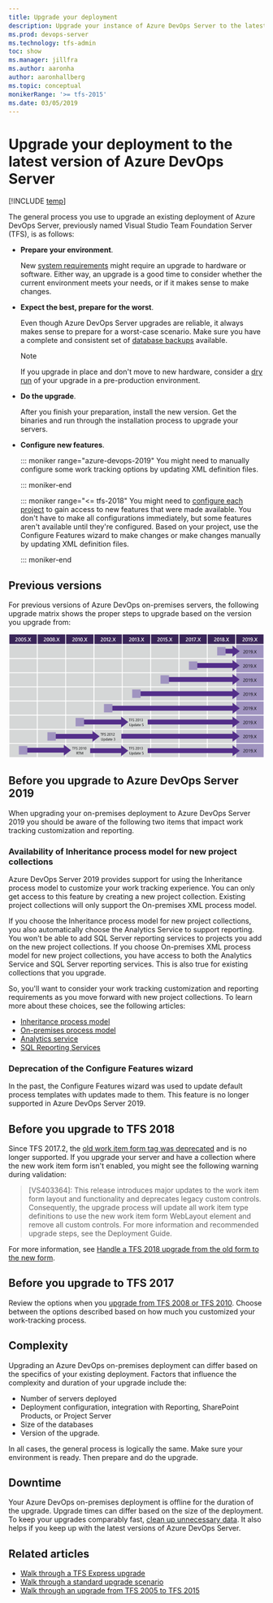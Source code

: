 ```yaml
---
title: Upgrade your deployment
description: Upgrade your instance of Azure DevOps Server to the latest version
ms.prod: devops-server
ms.technology: tfs-admin
toc: show
ms.manager: jillfra
ms.author: aaronha
author: aaronhallberg
ms.topic: conceptual
monikerRange: '>= tfs-2015'
ms.date: 03/05/2019
---
```


# Upgrade your deployment to the latest version of Azure DevOps Server

[!INCLUDE [temp](../_shared/version-tfs-2015-earlier.md)]

The general process you use to upgrade an existing deployment of Azure DevOps Server, previously named Visual Studio Team Foundation Server (TFS), is as follows:

- **Prepare your environment**.

    New [system requirements](../requirements.md) might require an upgrade to hardware or software. Either way, an upgrade is a good time to consider whether the current environment meets your needs, or if it makes sense to make changes.

- **Expect the best, prepare for the worst**.

    Even though Azure DevOps Server upgrades are reliable, it always makes sense to prepare for a worst-case scenario. Make sure you have a complete and consistent set of [database backups](../admin/backup/config-backup-sched-plan.md) available.

    > [!NOTE]
    > If you upgrade in place and don't move to new hardware, consider a [dry run](pre-production.md) of your upgrade in a pre-production environment.

- **Do the upgrade**.

    After you finish your preparation, install the new version. Get the binaries and run through the installation process to upgrade your servers.

- **Configure new features**. <!--- QUESTION: what needs to be said here for 2019? -->

	::: moniker range="azure-devops-2019"
    You might need to manually configure some work tracking options by updating XML definition files.

	::: moniker-end

	::: moniker range="<= tfs-2018"
    You might need to [configure each project](/azure/devops/work/customize/configure-features-after-upgrade) to gain access to new features that were made available. You don't have to make all configurations immediately, but some features aren't available until they're configured. Based on your project, use the Configure Features wizard to make changes or make changes manually by updating XML definition files.

	::: moniker-end


## Previous versions

For previous versions of Azure DevOps on-premises servers, the following upgrade matrix shows the proper steps to upgrade based on the version you upgrade from:

<!--- Image needs update --> 
![TFS 2018 Upgrade path matrix for all versions](../_img/Upgrade-matrix-2019.png)

## Before you upgrade to Azure DevOps Server 2019 <!---NEW SECTION --> 

When upgrading your on-premises deployment to Azure DevOps Server 2019 you should be aware of the following two items that impact work tracking customization and reporting. 

### Availability of Inheritance process model for new project collections

Azure DevOps Server 2019 provides support for using the Inheritance process model to customize your work tracking experience. You can only get access to this feature by creating a new project collection. Existing project collections will only support the On-premises XML process model.

If you choose the Inheritance process model for new project collections, you also automatically choose the Analytics Service to support reporting. You won't be able to add SQL Server reporting services to projects you add on the new project collections. 
If you choose On-premises XML process model for new project collections, you have access to both the Analytics Service and SQL Server reporting services. This is also true for existing collections that you upgrade. 
 
So, you'll want to consider your work tracking customization and reporting requirements as you move forward with new project collections. To learn more about these choices, see the following articles:

- [Inheritance process model](/azure/devops/organizations/settings/work/inheritance-process-model)  
- [On-premises process model](/azure/devops/reference/on-premises-xml-process-model?view=azure-devops-2019)  
- [Analytics service](/azure/devops/report/analytics/what-is-analytics)
- [SQL Reporting Services](/azure/devops/report/sql-reports/reporting-services-reports) 

### Deprecation of the Configure Features wizard

In the past, the Configure Features wizard was used to update default process templates with updates made to them. This feature is no longer supported in Azure DevOps Server 2019.

<!--- QUESTION: Any manual changes that need to be made? If they upgrade from ??? - what might they need to do here? -->

## Before you upgrade to TFS 2018

Since TFS 2017.2, the [old work item form <Layout> tag was deprecated](https://blogs.msdn.microsoft.com/devops/2017/05/22/announcing-the-deprecation-of-the-old-work-item-form-in-tfs/) and is no longer supported. If you upgrade your server and have a collection where the new work item form isn't enabled, you might see the following warning during validation:

> [VS403364]: This release introduces major updates to the work item form layout and functionality and deprecates legacy custom controls. Consequently, the upgrade process will update all work item type definitions to use the new work item form WebLayout element and remove all custom controls. For more information and recommended upgrade steps, see the Deployment Guide.

For more information, see [Handle a TFS 2018 upgrade from the old form to the new form](https://blogs.msdn.microsoft.com/devops/2017/05/22/announcing-the-deprecation-of-the-old-work-item-form-in-tfs).

## Before you upgrade to TFS 2017

Review the options when you [upgrade from TFS 2008 or TFS 2010](/azure/devops/work/customize/upgrade-tfs-2008-or-2010). Choose between the options described based on how much you customized your work-tracking process.

## Complexity

Upgrading an Azure DevOps on-premises deployment can differ based on the specifics of your existing deployment. Factors that influence the complexity and duration of your upgrade include the:

- Number of servers deployed
- Deployment configuration, integration with Reporting, SharePoint Products,  or Project Server 
- Size of the databases
- Version of the upgrade.

In all cases, the general process is logically the same. Make sure your environment is ready. Then prepare and do the upgrade.

## Downtime

Your Azure DevOps on-premises deployment is offline for the duration of the upgrade. Upgrade times can differ based on the size of the deployment. To keep your upgrades comparably fast, [clean up unnecessary data](/azure/devops/tfs-server/upgrade/clean-up-data). It also helps if you keep up with the latest versions of Azure DevOps Server.

## Related articles

- [Walk through a TFS Express upgrade](express.md)
- [Walk through a standard upgrade scenario](walkthrough.md)
- [Walk through an upgrade from TFS 2005 to TFS 2015](tfs-2005-to-2015.md)


